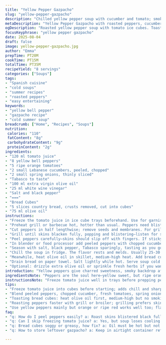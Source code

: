 ```yaml
---
title: "Yellow Pepper Gazpacho"
slug: "yellow-pepper-gazpacho"
description: "Chilled yellow pepper soup with cucumber and tomato; smoky and fresh. Uses roasted peppers for deep flavor, blended with cucumber and white wine vinegar. Toasted bread cubes browned in olive oil, crunchy contrast. Tabasco to taste; adjust acidity and seasoning. Freezes tomato juice cubes for garnish, melts flavorfully in bowl. Easy swaps—use roasted red peppers or fresh plum tomatoes as needed. Hands-on bread toasts, skinning peppers with steam trick. "
metaDescription: "Yellow Pepper Gazpacho with roasted peppers, cucumber, tomato and white wine vinegar. Crispy bread cubes toasted in olive oil for crunch contrast. Chilled, smoky, fresh taste."
ogDescription: "Roasted yellow pepper soup with tomato ice cubes. Toasted bread cubes add crunch. Chilled, smoky, bright flavors. Adjust acidity and spice as you go."
focusKeyphrase: "yellow pepper gazpacho"
date: 2025-08-04
draft: false
image: yellow-pepper-gazpacho.jpg
author: "Emma"
prepTime: PT20M
cookTime: PT15M
totalTime: PT35M
recipeYield: "8 servings"
categories: ["Soups"]
tags:
- "Spanish cuisine"
- "cold soups"
- "summer recipes"
- "roasted peppers"
- "easy entertaining"
keywords:
- "yellow bell pepper"
- "gazpacho recipe"
- "cold summer soup"
breadcrumb: ["Home", "Recipes", "Soups"]
nutrition: 
 calories: "110"
 fatContent: "8g"
 carbohydrateContent: "9g"
 proteinContent: "2g"
ingredients:
- "120 ml tomato juice"
- "8 yellow bell peppers"
- "5 ripe orange tomatoes"
- "2 small Lebanese cucumbers, peeled, chopped"
- "2 small spring onions, thinly sliced"
- "Tabasco to taste"
- "100 ml extra virgin olive oil"
- "25 ml white wine vinegar"
- "Salt and black pepper"
- "==="
- "Bread Cubes"
- "5 slices country bread, crusts removed, cut into cubes"
- "75 ml olive oil"
instructions:
- "Freeze the tomato juice in ice cube trays beforehand. Use for garnish to add cooling acidity when serving."
- "Preheat grill or barbecue hot, hotter than usual. Peppers need blistered, blackened skins without charring flesh too hard."
- "Cut peppers in half lengthwise; remove seeds and membranes. For grilling: lay skin side down on grill to avoid flesh burning too fast. If using oven broiler, skin side up on baking tray works too."
- "Grill until skins blacken fully, popping and blistering—listen for sizzle but avoid flame contact burning flesh burnt tastes. When done, seal peppers in airtight container or cover tightly with plastic wrap. Steam loosens the skin for easy peeling."
- "Peel peppers carefully—skins should slip off with fingers. If sticky, a gentle rub with damp cloth helps. Removing skins is key; bitter charred skin ruins subtle pepper sweetness."
- "In blender or food processor add peeled peppers with chopped cucumbers, tomatoes, spring onions, vinegar, olive oil. Add frozen tomato ice cubes too—blend until smooth but not baby-food pureed. Leave some texture for mouth feel."
- "Season with salt, black pepper, Tabasco sparingly, tasting as you go. Acid balance is tricky here—too much vinegar deadens, too little flat."
- "Chill the soup in fridge. The flavor rests and melds. Usually 25-30 minutes chilling enough. Taste again before serving for last-minute tweaks."
- "Meanwhile, heat olive oil in skillet, medium-high heat. Add bread cubes. Toss often and watch closely; they burn fast if ignored. Golden and crisp is the goal; nowhere near black."
- "Drain bread on paper towel. Salt lightly while hot. Serve soup cold with frozen tomato cubes floating on top. Add bread cubes separately in bowl so crunch stays crisp."
- "Optional: drizzle extra olive oil or sprinkle fresh herbs if you want a twist."
introduction: "Yellow peppers give charred sweetness, smoky backdrop after quick blistering. The tomato ice cubes—learned from too-watered-down soup trials—add sharp pops as they melt. Cucumbers refresh, soften the pepper bite; spring onions add subtle zing without overpowering; you can swap with mild shallots or scallions. Roasting peppers right, steam peel step—crucial to avoid stringy skin in mouth. Toasted bread cubes, not deep-fried; sufficient olive oil browns but keeps cubed structure. This takes practice; scorch and bitter spoil the crunch. Low on time? Skip freezing tomato juice but lose that zing on hot day. Tabasco's a wild card—start minimal; you can always spike. Acid balance comes from vinegar and tomato acidity; if flat, add lemon juice instead. Some use sherry vinegar, but white wine vinegar is cleaner here. Trust your nose, eyes, and taste buds for grind control. Results vary with pepper ripeness and heat levels on your grill."
ingredientsNote: "Peppers are the soul here—yellow sweet, but ripe orange or even red works if yellow unavailable. Remove all seeds and membrane for less bitterness. Tomatoes: fresh orange or ripe types preferred, plum or heirloom, not overripe or mushy. Cucumber should be peeled mostly to avoid bitter green edges and watery juice. Spring onions add freshness but mild; if you only have regular onions, blanch briefly to take heat off. Tomato juice frozen cubes—don't use chunky or overly salted juice. Olive oil quality matters; fruity extra virgin adds depth versus neutral oils. Vinegar: white wine vinegar provides clean acidity; tweak with lemon juice if prefer sharp citrus bite. Bread cubes: country or rustic bread, avoid soft sandwich bread, it ruins crunch; remove crusts so crisp uniformity. Can substitute olive oil butter mix for toasting bread but expect different flavor and less healthful. Tabasco and seasoning—start low; much salt or hot sauce kills subtle fresh notes."
instructionsNote: "Freeze tomato juice well in trays before prepping peppers to save time during serving. Preheat grill or oven thoroughly to get good blister on peppers quickly; slower roasting steams rather than chars. Check peppers often; black skins peel easier when fully blistered. Putting peppers into closed container traps steam, loosening skin like magic; skip this and you fight stubborn skins. Peel carefully to avoid bitter burnt skin trapped. Blend peppers and cucumber first before adding onions for texture control. Tomato ice cubes add chill and a mild acidity burst when serving; can substitute crushed ice but dilutes flavor. Adjust salt and Tabasco after chilling, flavors evolve cold. For bread cubes, olive oil must be hot but not smoking before adding bread; toss constantly or cubes become greasy and limp. Use a slotted spoon to remove, drain well on paper towel. Serve soup chilled, bread cubes on side or atop last minute; keeps crunch. Store leftover soup tightly refrigerated up to 2 days; flavors mellow but fresh is better. If too thick, thin with chilled water or more tomato juice."
tips:
- "Freeze tomato juice into cubes before starting; adds chill and sharp acidity as cubes melt in bowl. Skip freezing? Soup loses zing on warm days. Roast peppers until skin fully blistered black; listen for that sizzle, but watch flame so flesh doesn’t burn or dry. Seal in airtight container or cover tightly after roasting to trap steam; this loosens skin and makes peeling smoother. Sticky skins? Wipe gently with damp cloth. Bitter charred peel ruins the bright pepper flavor. Peel carefully."
- "Blend peeled peppers, chopped cucumber, fresh tomatoes, spring onions with vinegar and olive oil. Don’t puree to baby food smooth; keep some texture. Toss in frozen tomato cubes before blending for subtle cold bursts. Adjust salt, pepper, and Tabasco last, after chilling. Acid balance tricky: too much vinegar kills brightness; too little leaves flat. Lemon juice can rescue flatness. Sauce evolves cold; taste often while chilling, tweak slowly."
- "Toasting bread cubes: heat olive oil first, medium-high but no smoking. Add cubes, toss constantly; bread burns fast and bitterness kills contrast. Remove at golden crisp, not dark. Drain well on paper towels, salt lightly while still hot. Serve bread on side or sprinkle on top last minute to keep crunch. Country or rustic bread best; soft sandwich bread ruins texture. Crust removal helps uniform toasting. Butter okay but changes flavor and richness."
- "Roasting peppers faster with grill or broiler; grilling prefers skin side down to avoid flesh burning; broiler skin side up works too but slower. Blackened skin peels off quicker. Peppers undercooked make peeling tough, bitter skin stays harsh. Long steam post-roast crucial; skip and get stringy skins stuck in mouth. Steam step is magic for easy peeling. Check often, high heat but watch closely."
- "Use yellow peppers mainly but orange or ripe red works well too; flavor changes slightly but still sweet and smoky. Cucumbers peeled mostly to avoid bitterness from green edges. Spring onions add mild sharpness but mild shallots or scallions fine swap. Tabasco adds punch but start minimal; too much kills subtle background notes. Tomato juice quality matters; avoid chunky or salty versions. White wine vinegar clean acid, sherry vinegar gives deeper notes but can dominate."
faq:
- "q: How do I peel peppers easily? a: Roast skins blistered black fully. Seal hot peppers airtight to steam 10-15 minutes. Steam softens skin; peel with fingers or damp cloth rub if sticky. If skin sticks, flap longer in steam container. Avoid charred bitter scraps stuck to flesh using this method."
- "q: Can I skip freezing tomato juice? a: Yes, but soup loses cooling acidity bursts. Frozen cubes melt slowly, add subtle sharpness. Alternatively, crushed ice dilutes flavor fast. Substitutes—more vinegar or lemon juice but alters balance. Frozen juice is small extra step that pays off in serving temperature and taste contrast."
- "q: Bread cubes soggy or greasy, how fix? a: Oil must be hot but not smoking before bread in pan. Toss constantly to toast evenly; remove at golden color not dark brown. Drain thoroughly on paper towels right out. Crust removal helps even cubes hold structure; rustic bread ideal. Burnt or soggy bread ruins texture contrast with soft soup."
- "q: How to store leftover gazpacho? a: Keep in airtight container refrigerated up to 2 days. Flavors mellow but fresh better. Can thin thick soup later with cold water or tomato juice. Bread cubes store separately to keep crisp. Tomato juice cubes refreeze well. Avoid freezing whole gazpacho; texture changes. Re-taste seasoning after chilling again."

---
```

